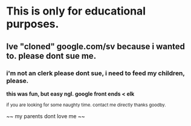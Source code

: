 # This is only for educational purposes.

## Ive "cloned" google.com/sv because i wanted to. please dont sue me.

### i'm not an clerk please dont sue, i need to feed my children, please.

**this was fun, but easy ngl. google front ends < elk**

<sub>if you are looking for some naughty time. contact me directly thanks goodby.</sub>

~~ my parents dont love me ~~
